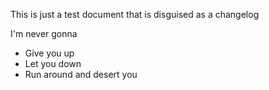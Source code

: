 This is just a test document that is disguised as a changelog

I'm never gonna

 - Give you up
 - Let you down
 - Run around and desert you
